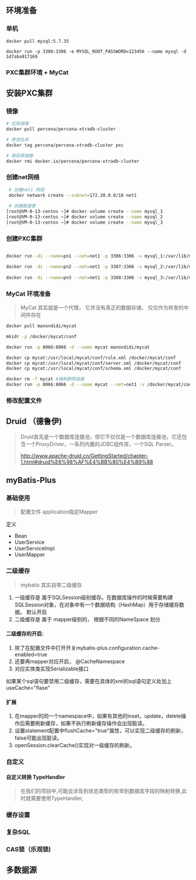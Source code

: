 
## 环境准备
### 单机
```shell
docker pull mysql:5.7.35

docker run -p 3306:3306 -e MYSQL_ROOT_PASSWORD=123456 --name mysql -d 1d7aba917169
```

### PXC集群环境 + MyCat
## 安装PXC集群

### 镜像

```Bash
# 拉取镜像
docker pull percona/percona-xtradb-cluster

# 修改名称
docker tag percona/percona-xtradb-cluster pxc

# 移除原镜像
docker rmi docker.io/percona/percona-xtradb-cluster

```

### 创建net网络

```Bash
 # 创建net1 网段
 docker network create --subnet=172.20.0.0/16 net1
 
 # 创建数据卷
[root@VM-0-13-centos ~]# docker volume create --name mysql_1
[root@VM-0-13-centos ~]# docker volume create --name mysql_2
[root@VM-0-13-centos ~]# docker volume create --name mysql_3


```

### 创建PXC集群

```Bash

docker run -di --name=pn1 --net=net1 -p 3306:3306 -v mysql_1:/var/lib/mysql --privileged -e MYSQL_ROOT_PASSWORD=123456 -e CLUSTER_NAME=cluster1 -e XTRABACKUP_PASSWORD=123456  pxc:5.7 

docker run -di --name=pn2 --net=net1 -p 3307:3306 -v mysql_2:/var/lib/mysql --privileged -e MYSQL_ROOT_PASSWORD=123456 -e CLUSTER_NAME=cluster1 -e XTRABACKUP_PASSWORD=123456 -e CLUSTER_JOIN=pn1 pxc:5.7
  
docker run -di --name=pn3 --net=net1 -p 3308:3306 -v mysql_3:/var/lib/mysql --privileged -e MYSQL_ROOT_PASSWORD=123456 -e CLUSTER_NAME=cluster1 -e XTRABACKUP_PASSWORD=123456 -e CLUSTER_JOIN=pn2 pxc:5.7  

```
### MyCat 环境准备
> MyCat 其实就是一个代理， 它并没有真正的数据存储， 仅仅作为转发的中间件存在
> 


```Bash
docker pull manondidi/mycat

mkidr -p /docker/mycat/conf

docker run -p 8066:8066 -d --name mycat manondidi/mycat

docker cp mycat:/usr/local/mycat/conf/rule.xml /docker/mycat/conf
docker cp mycat:/usr/local/mycat/conf/server.xml /docker/mycat/conf
docker cp mycat:/usr/local/mycat/conf/schema.xml /docker/mycat/conf

docker rm -f mycat #强制删除容器
docker run -p 8066:8066 -d --name mycat --net=net1 -v /docker/mycat/conf/rule.xml:/usr/local/mycat/conf/rule.xml -v /docker/mycat/conf/server.xml:/usr/local/mycat/conf/server.xml -v /docker/mycat/conf/schema.xml:/usr/local/mycat/conf/schema.xml manondidi/mycat

```

### 修改配置文件


## Druid （德鲁伊) 
> Druid首先是一个数据库连接池，但它不仅仅是一个数据库连接池，它还包含一个ProxyDriver，一系列内置的JDBC组件库，一个SQL Parser。
> 
> http://www.apache-druid.cn/GettingStarted/chapter-1.html#druid%E6%98%AF%E4%BB%80%E4%B9%88

## myBatis-Plus

### 基础使用
> 配置文件
> application指定Mapper

定义
- Bean
- UserService
- UserServiceImpl
- UserMapper

### 二级缓存
> mybatis 其实自带二级缓存
1. 一级缓存是 属于SQLSession级别缓存。在数据库操作的时候需要构建SQLSession对象，在对象中有一个数据结构（HashMap）用于存储缓存数据。 默认开启
2. 二级缓存是 属于 mapper级别的， 根据不同的NameSpace 划分

#### 二级缓存的开启:
1. 除了在配置文件中打开开关mybatis-plus.configuration.cache-enabled=true
2. 还要再mapper对应开启，<cache/> @CacheNamespace
3. 对应实体类实现Serializable接口

如果某个sql语句要禁用二级缓存，需要在具体的xml的sql语句定义处加上useCache="flase"
#### 扩展
1. 在mapper的同一个namespace中，如果有其他的inset，update，delete操作后需要刷新缓存，如果不执行刷新缓存操作会出现脏读。
2. 设置statement配置中flushCache="true"属性，可以实现二级缓存的刷新，false可能出现脏读。
3. openSession.clearCache()实现对一级缓存的刷新。

### 自定义
#### 自定义转换 TypeHandler
> 在我们的项目中,可能会涉及到状态类型的枚举到数据库字段的映射转换,此时就需要使用TypeHandler,


### 缓存设置

### 复杂SQL

### CAS锁（乐观锁)


## 多数据源